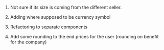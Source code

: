 1. Not sure if its size is coming from the different seller.


2. Adding where supposed to be currency symbol
3. Refactoring to separate components
4. Add some rounding to the end prices for the user (rounding on benefit for the company)